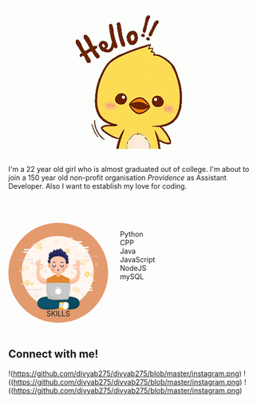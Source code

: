 <!-- ![hello](hello.gif) -->
<p align='center'>
<img src = "https://github.com/divyab275/divyab275/blob/master/hello.gif" style='border-radius:100%'>
</p>

I'm a 22 year old girl who is almost graduated out of college. I'm about to join a 150 year old non-profit organisation *Providence* as Assistant Developer. Also I want to establish my love for coding.

<br/>
<br/>
<br/>

<div style='clear:both'>
<div style='float:left'>
    <div align='center'>
    <img src='https://github.com/divyab275/divyab275/blob/master/skills.jpg'  style='border-radius:100%;height:200px'>
    <p style="margin-top:-30px">SKILLS</p>
    </div>
</div>
<div style='float:left'>
    <ul style='list-style-type:none;'>
        <li>Python</li>
        <li>CPP</li>
        <li>Java</li>
        <li>JavaScript</li>
        <li>NodeJS</li>
        <li>mySQL</li>
    </ul>
</div>
<p style='clear:both'></p>
<br/>

## Connect with me!

!(https://github.com/divyab275/divyab275/blob/master/instagram.png) !((https://github.com/divyab275/divyab275/blob/master/instagram.png) !((https://github.com/divyab275/divyab275/blob/master/instagram.png)

